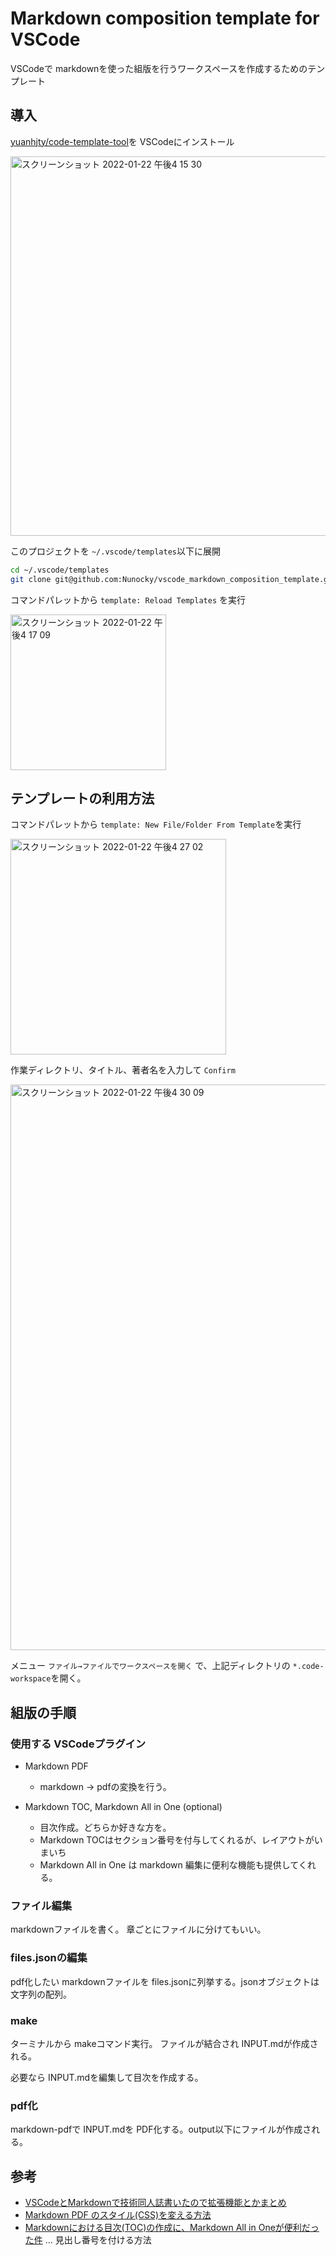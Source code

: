 # Markdown composition template for VSCode

VSCodeで markdownを使った組版を行うワークスペースを作成するためのテンプレート


## 導入

[yuanhjty/code-template-tool](https://github.com/yuanhjty/code-template-tool)を VSCodeにインストール

<img width="607" alt="スクリーンショット 2022-01-22 午後4 15 30" src="https://user-images.githubusercontent.com/750091/150629225-2e4e348f-d4db-4700-81b8-389a63874b13.png">

このプロジェクトを `~/.vscode/templates`以下に展開

``` sh
cd ~/.vscode/templates
git clone git@github.com:Nunocky/vscode_markdown_composition_template.git
```

コマンドパレットから `template: Reload Templates` を実行

<img width="249" alt="スクリーンショット 2022-01-22 午後4 17 09" src="https://user-images.githubusercontent.com/750091/150629236-bc110a3c-7a05-4277-918c-514701bcd540.png">


## テンプレートの利用方法

コマンドパレットから `template: New File/Folder From Template`を実行

<img width="345" alt="スクリーンショット 2022-01-22 午後4 27 02" src="https://user-images.githubusercontent.com/750091/150629488-784b29cc-6947-4654-bdc8-2e7c27740c10.png">

作業ディレクトリ、タイトル、著者名を入力して `Confirm`

<img width="905" alt="スクリーンショット 2022-01-22 午後4 30 09" src="https://user-images.githubusercontent.com/750091/150629498-cd66ef76-0ba5-48f8-ac63-aee2c0c2372b.png">

メニュー `ファイル→ファイルでワークスペースを開く` で、上記ディレクトリの `*.code-workspace`を開く。

## 組版の手順

### 使用する VSCodeプラグイン

* Markdown PDF
  * markdown → pdfの変換を行う。

* Markdown TOC, Markdown All in One (optional)
  * 目次作成。どちらか好きな方を。
  * Markdown TOCはセクション番号を付与してくれるが、レイアウトがいまいち
  * Markdown All in One は markdown 編集に便利な機能も提供してくれる。

### ファイル編集

markdownファイルを書く。 章ごとにファイルに分けてもいい。

### files.jsonの編集

pdf化したい markdownファイルを files.jsonに列挙する。jsonオブジェクトは文字列の配列。

### make

ターミナルから makeコマンド実行。 ファイルが結合され INPUT.mdが作成される。

必要なら INPUT.mdを編集して目次を作成する。

### pdf化

markdown-pdfで INPUT.mdを PDF化する。output以下にファイルが作成される。


## 参考
* [VSCodeとMarkdownで技術同人誌書いたので拡張機能とかまとめ](https://qiita.com/reona396/items/40b234108f7664267db8#comment-2daa99ab4468e7961ae6)
* [Markdown PDF のスタイル(CSS)を変える方法](https://h-s-hige.hateblo.jp/entry/20190405/1554467885)
* [Markdownにおける目次(TOC)の作成に、Markdown All in Oneが便利だった件](https://qiita.com/eyuta/items/b1a53f3da8c5f8e7f41d) ... 見出し番号を付ける方法

